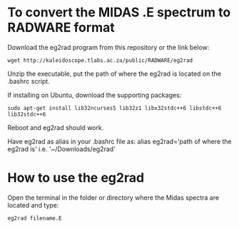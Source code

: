 # To convert the MIDAS .E spectrum to RADWARE format

Download the eg2rad program from this repository or the link below:

    wget http://kaleidoscope.tlabs.ac.za/public/RADWARE/eg2rad

Unzip the executable, put the path of where the eg2rad is located on the .bashrc script.

If installing on Ubuntu, download the supporting packages:

    sudo apt-get install lib32ncurses5 lib32z1 libx32stdc++6 libstdc++6 lib32stdc++6 

Reboot and eg2rad should work.

Have eg2rad as alias in your .bashrc file as: alias eg2rad='path of where the eg2rad is' i.e. '~/Downloads/eg2rad'


# How to use the eg2rad

Open the terminal in the folder or directory where the Midas spectra are located and type:

    eg2rad filename.E
